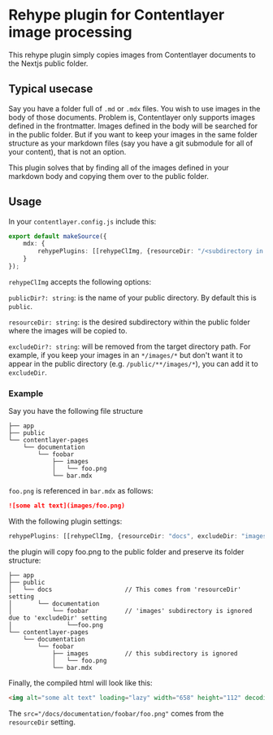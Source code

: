 # Rehype plugin for Contentlayer image processing

This rehype plugin simply copies images from Contentlayer documents to the Nextjs public folder.

## Typical usecase

Say you have a folder full of `.md` or `.mdx` files. You wish to use images in the body of those
documents. Problem is, Contentlayer only supports images defined in the frontmatter. Images defined
in the body will be searched for in the public folder. But if you want to keep your images in the same
folder structure as your markdown files (say you have a git submodule for all of your content), that is
not an option.

This plugin solves that by finding all of the images defined in your markdown body and copying them over
to the public folder.

## Usage
In your `contentlayer.config.js` include this:

```ts
export default makeSource({
    mdx: {
        rehypePlugins: [[rehypeClImg, {resourceDir: "/<subdirectory in public folder>", excludeDir: "<subdir to ignore>"}]]
    }
});
```

`rehypeClImg` accepts the following options:

`publicDir?: string`: is the name of your public directory. By default this is `public`.

`resourceDir: string`: is the desired subdirectory within the public folder where the images will be copied to.

`excludeDir?: string`: will be removed from the target directory path. For example, if you keep your images in an `*/images/*`
but don't want it to appear in the public directory (e.g. `/public/**/images/*`), you can add it to `excludeDir`.

### Example

Say you have the following file structure

```
├── app
├── public
└── contentlayer-pages
    └── documentation
        └── foobar
            ├── images
            │   └── foo.png
            └── bar.mdx
```

`foo.png` is referenced in `bar.mdx` as follows:

```md
![some alt text](images/foo.png)
```

With the following plugin settings:

```ts
rehypePlugins: [[rehypeClImg, {resourceDir: "docs", excludeDir: "images"}]]
```

the plugin will copy foo.png to the public folder and preserve its folder structure:

```
├── app
├── public
│   └── docs                    // This comes from 'resourceDir' setting
│       └── documentation
│           └── foobar          // 'images' subdirectory is ignored due to 'excludeDir' setting
│               └──foo.png
└── contentlayer-pages
    └── documentation
        └── foobar
            ├── images          // this subdirectory is ignored
            │   └── foo.png
            └── bar.mdx

```

Finally, the compiled html will look like this:

```html
<img alt="some alt text" loading="lazy" width="658" height="112" decoding="async" data-nimg="1" style="color:transparent" src="/docs/documentation/foobar/foo.png">
```

The `src="/docs/documentation/foobar/foo.png"` comes from the `resourceDir` setting.



